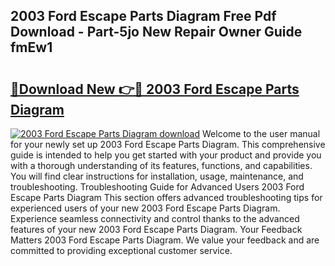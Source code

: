 ## 2003 Ford Escape Parts Diagram Free Pdf Download - Part-5jo New Repair Owner Guide fmEw1

# <h2><a href="http://dfukxcu.blite.top/?on=2003+Ford+Escape+Parts+Diagram">🔗Download New 👉🔴 2003 Ford Escape Parts Diagram</a></h2>

[![2003 Ford Escape Parts Diagram download](https://i.imgur.com/lujVjoI.png)](http://dfukxcu.blite.top/?on=2003+Ford+Escape+Parts+Diagram)
Welcome to the user manual for your newly set up 2003 Ford Escape Parts Diagram. This comprehensive guide is intended to help you get started with your product and provide you with a thorough understanding of its features, functions, and capabilities. You will find clear instructions for installation, usage, maintenance, and troubleshooting. Troubleshooting Guide for Advanced Users 2003 Ford Escape Parts Diagram This section offers advanced troubleshooting tips for experienced users of your new 2003 Ford Escape Parts Diagram. Experience seamless connectivity and control thanks to the advanced features of your new 2003 Ford Escape Parts Diagram. Your Feedback Matters 2003 Ford Escape Parts Diagram. We value your feedback and are committed to providing exceptional customer service.
